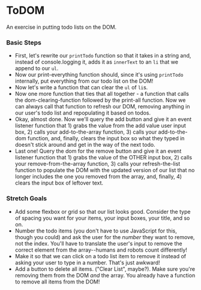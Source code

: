 # ToDOM

An exercise in putting todo lists on the DOM.


### Basic Steps

* First, let's rewrite our `printTodo` function so that it takes in a string and, instead of console.logging it, adds it as `innerText` to an `li` that we append to our `ul`.
* Now our print-everything function should, since it's using `printTodo` internally, put everything from our todo list on the DOM!
* Now let's write a function that can clear the `ul` of `li`s.
* Now one more function that ties that all together - a function that calls the dom-clearing-function followed by the print-all function. Now we can always call that function to refresh our DOM, removing anything in our user's todo list and repopulating it based on todos.
* Okay, almost done. Now we'll query the add button and give it an event listener function that 1) grabs the value from the add value user input box, 2) calls your add-to-the-array function, 3) calls your add-to-the-dom function, and, finally, clears the input box so what they typed in doesn't stick around and get in the way of the next todo.
* Last one! Query the dom for the remove button and give it an event listener function that 1) grabs the value of the OTHER input box, 2) calls your remove-from-the-array function, 3) calls your refresh-the-list function to populate the DOM with the updated version of our list that no longer includes the one you removed from the array, and, finally, 4) clears the input box of leftover text.


### Stretch Goals

* Add some flexbox or grid so that our list looks good. Consider the type of spacing you want for your items, your input boxes, your title, and so on.
* Number the todo items (you don't have to use JavaScript for this, though you could) and ask the user for the _number_ they want to remove, not the index. You'll have to translate the user's input to remove the correct element from the array--humans and robots count differently!
* Make it so that we can click on a todo list item to remove it instead of asking your user to type in a number. That's just awkward!
* Add a button to delete all items. ("Clear List", maybe?). Make sure you're removing them from the DOM _and_ the array. You already have a function to remove all items from the DOM!
